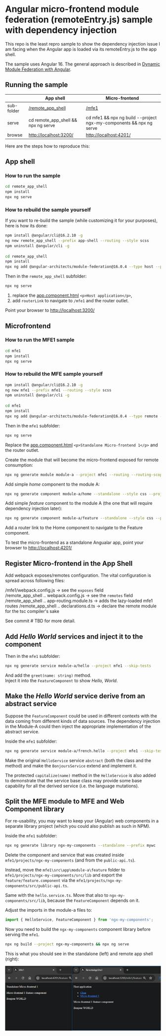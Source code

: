 # Angular micro-frontend module federation (remoteEntry.js) sample with dependency injection

This repo is the least repro sample to show the dependency injection issue I am facing when the Angular app is loaded via its remoteEntry.js to the app shell.

The sample uses Angular 16.
The general approach is described in [Dynamic Module Federation with Angular](https://www.angulararchitects.io/en/blog/dynamic-module-federation-with-angular/).

## Running the sample

|            | App shell                              | Micro-frontend |
| ---------- | -------------------------------------- | -------------- |
| sub-folder | [/remote_app_shell](/remote_app_shell) | [/mfe1](/mfe1) |
| serve      | cd remote_app_shell && npx ng serve    | cd mfe1 && npx ng build --project ngx-my-components && npx ng serve |
| browse     | <http://localhost:3200/>               | <http://localhost:4201/> |

Here are the steps how to reproduce this:

## App shell

### How to run the sample

```bash
cd remote_app_shell
npm install
npx ng serve
```

### How to rebuild the sample yourself

If you want to re-build the sample (while customizing it for your purposes), here is how its done:

```bash
npm install @angular/cli@16.2.10 -g
ng new remote_app_shell --prefix app-shell --routing --style scss
npm uninstall @angular/cli -g

cd remote_app_shell
npm install
npx ng add @angular-architects/module-federation@16.0.4 --type host --project remote_app_shell --port 3200
```

Then in the `remote_app_shell` subfolder:

```bash
npx ng serve
```

1. replace the [app.component.html](./remote_app_shell/src/app/app.component.html) `<p>Host application</p>`,
2. add `routerLink` to navigate to `/mfe1` and the router outlet.

Point your browser to <http://localhost:3200/>

## Microfrontend

### How to run the MFE1 sample

```bash
cd mfe1
npm install
npx ng serve
```

### How to rebuild the MFE sample yourself

```bash
npm install @angular/cli@16.2.10 -g
ng new mfe1 --prefix mfe1 --routing --style scss
npm uninstall @angular/cli -g

cd mfe1
npm install
npx ng add @angular-architects/module-federation@16.0.4 --type remote --project mfe1 --port 4201
```

Then in the `mfe1` subfolder:

```bash
npx ng serve
```

Replace the [app.component.html](./mfe1/src/app/app.component.html) `<p>Standalone Micro-frontend 1</p>` and the router outlet.

Create the module that will become the micro-frontend exposed for remote consumption:

```bash
npx ng generate module module-a --project mfe1 --routing --routing-scope Child
```

Add simple _home_ component to the module A:

```bash
npx ng generate component module-a/home --standalone --style css --project mfe1
```

Add simple _feature_ component to the module A (the one that will require dependency injection later):

```bash
npx ng generate component module-a/feature --standalone --style css --project mfe1
```

Add a router link to the Home component to navigate to the Feature component.

To test the micro-frontend as a standalone Angualar app, point your browser to <http://localhost:4201/>

## Register Micro-frontend in the App Shell

Add webpack exposes/remotes configuration. The vital configuration is spread across following files:

/mfe1/webpack.config.js -> see the `exposes` field\
/remote_app_shell .. webpack.config.js -> see the `remotes` field\
/remote_app_shell .. app-routing.module.ts -> adds the lazy-loaded mfe1 routes
/remote_app_shell .. declarations.d.ts -> declare the remote module for the tsc compiler's sake

See commit # TBD for more detail.

## Add _Hello World_ services and inject it to the component

Then in the `mfe1` subfolder:

```bash
npx ng generate service module-a/hello --project mfe1 --skip-tests
```

And add the `greet(name: string)` method.\
Inject it into the `FeatureComponent` to show _Hello, World_.

## Make the _Hello World_ service derive from an abstract service

Suppose the `FeatureComponent` could be used in different contexts with the data coming from different kinds of data sources.
The dependency injection in the Module-A could then inject the appropriate implementation of the abstract service.

Inside the `mfe1` subfolder:

```bash
npx ng generate service module-a/french.hello --project mfe1 --skip-tests
```

Make the original `HelloService` service `abstract` (both the class and the method)
and make the `BonjoursService` extend and implement it.

The protected `capitalize(name)` method in the `HelloService` is also added to demonstrate
that the service base class may provide some base capability for all the derived service (i.e. the language mutations).

## Split the MFE module to MFE and Web Component library

For re-usability, you may want to keep your (Angular) web components in a separate library project (which you could also publish as such in NPM).

Inside the `mfe1` subfolder:

```bash
npx ng generate library ngx-my-components --standalone --prefix mywc
```

Delete the component and service that was created inside `mfe1/projects/ngx-my-components` (and from the `public-api.ts`).

Instead, move the `mfe1\src\app\module-a\feature` folder to `mfe1/projects/ngx-my-components/src/lib` and export the `feature/feature.component` via the `mfe1/projects/ngx-my-components/src/public-api.ts`.

Same with the `hello.service.ts`. Move that also to `ngx-my-components/src/lib`, because the `FeatureComponent` depends on it.

Adjust the imports in the module-a files to:

```typescript
import { HelloService, FeatureComponent } from 'ngx-my-components';
```

Now you need to build the `ngx-my-components` component library before serving the `mfe1`.

```bash
npx ng build --project ngx-my-components && npx ng serve
```

This is what you should see in the standalone (left) and remote app shell (right):

![Correctly working app after the web component library separation](doc/after-web-component-library-project-sepratation.png)
